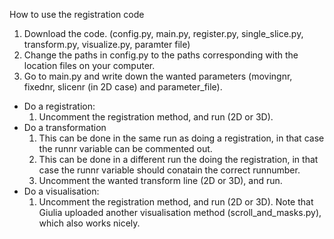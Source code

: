 How to use the registration code

1. Download the code. (config.py, main.py, register.py, single_slice.py, transform.py, visualize.py, paramter file)
2. Change the paths in config.py to the paths corresponding with the location files on your computer.
3. Go to main.py and write down the wanted parameters (movingnr, fixednr, slicenr (in 2D case) and parameter_file).
  - Do a registration:
    1. Uncomment the registration method, and run (2D or 3D).    
  - Do a transformation
    1. This can be done in the same run as doing a registration, in that case the runnr variable can be commented out.
    2. This can be done in a different run the doing the registration, in that case the runnr variable should conatain the correct runnumber.
    3. Uncomment the wanted transform line (2D or 3D), and run.
  - Do a visualisation:
    1. Uncomment the registration method, and run (2D or 3D).
    Note that Giulia uploaded another visualisation method (scroll_and_masks.py), which also works nicely.